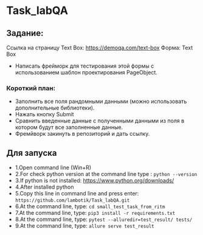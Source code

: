 # Task_labQA
## Задание:
Ссылка на страницу Text Box: https://demoqa.com/text-box
Форма: Text Box
- Написать фрейморк для тестирования этой формы с использованием шаблон проектирования PageObject.
### Короткий план:
- Заполнить все поля рандомными данными (можно использовать дополнительные библиотеки).
- Нажать кнопку Submit
- Сравнить введенные данные с полученными данными из поля в котором будут все заполненные данные.
- Фремйворк закинуть в репозиторий и дать ссылку.


## Для запуска



- 1.Open command line (Win+R)
- 2.For check python version at the command line type : ```python --version```
- 3.If python is not installed: https://www.python.org/downloads/
- 4.After installed python
- 5.Copy this line in command line and press enter: 
```https://github.com/lambotik/Task_labQA.git```
- 6.At the command line, type: ```cd small_test_task_from_ritm```
- 7.At the command line, type: ```pip3 install -r requirements.txt```
- 8.At the command line, type: ```pytest --alluredir=test_result/ tests/```
- 9.At the command line, type: ```allure serve test_result```
